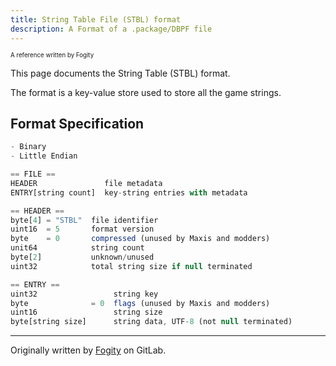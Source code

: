 ```yaml
---
title: String Table File (STBL) format
description: A Format of a .package/DBPF file
---
```


<sup><sub>A reference written by Fogity</sub></sup>

This page documents the String Table (STBL) format.

The format is a key-value store used to store all the game strings.

## Format Specification

```js
- Binary
- Little Endian

== FILE ==
HEADER               file metadata
ENTRY[string count]  key-string entries with metadata

== HEADER ==
byte[4] = "STBL"  file identifier
uint16  = 5       format version
byte    = 0       compressed (unused by Maxis and modders)
unit64            string count
byte[2]           unknown/unused
uint32            total string size if null terminated

== ENTRY ==
uint32                 string key
byte              = 0  flags (unused by Maxis and modders)
uint16                 string size
byte[string size]      string data, UTF-8 (not null terminated)
```

---

Originally written by [Fogity](https://www.patreon.com/c/fogity/) on GitLab.